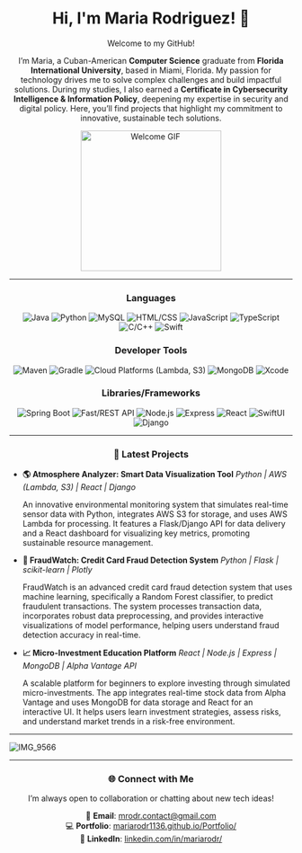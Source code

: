 <div align="center">

# Hi, I'm Maria Rodriguez! 👋

Welcome to my GitHub! 

I’m Maria, a Cuban-American **Computer Science** graduate from **Florida International University**, based in Miami, Florida. My passion for technology drives me to solve complex challenges and build impactful solutions. During my studies, I also earned a **Certificate in Cybersecurity Intelligence & Information Policy**, deepening my expertise in security and digital policy. Here, you’ll find projects that highlight my commitment to innovative, sustainable tech solutions.️

</div>

<div style="margin-top: 0;">
    <div align="center">
        <img src="https://media2.giphy.com/media/v1.Y2lkPTc5MGI3NjExaWkyMm45bzljYTJvZzNvMDhpMDM5bWZwbnQ2OXBkOHl4ZjB0M3p6aCZlcD12MV9pbnRlcm5hbF9naWZfYnlfaWQmY3Q9Zw/JXYiiLHl2qf9PhAqGp/giphy.webp" width="250" alt="Welcome GIF">
    </div>
</div>

<div align="center">

---
    
### Languages
![Java](https://img.shields.io/badge/Code-Java-blue) ![Python](https://img.shields.io/badge/Code-Python-yellow) ![MySQL](https://img.shields.io/badge/Code-MySQL-orange) ![HTML/CSS](https://img.shields.io/badge/Code-HTML%2FCSS-lightgrey) ![JavaScript](https://img.shields.io/badge/Code-JavaScript-purple) ![TypeScript](https://img.shields.io/badge/Code-TypeScript-green) ![C/C++](https://img.shields.io/badge/Code-C%2FC%2B%2B-red) ![Swift](https://img.shields.io/badge/Code-Swift-pink)

### Developer Tools
![Maven](https://img.shields.io/badge/Tools-Maven-yellow) ![Gradle](https://img.shields.io/badge/Tools-Gradle-orange) ![Cloud Platforms (Lambda, S3)](https://img.shields.io/badge/Tools-Cloud%20Platforms%20%28Lambda%2C%20S3%29-purple) ![MongoDB](https://img.shields.io/badge/Tools-MongoDB-green) ![Xcode](https://img.shields.io/badge/Tools-Xcode-red)

### Libraries/Frameworks
![Spring Boot](https://img.shields.io/badge/Libraries-Spring%20Boot-blue) ![Fast/REST API](https://img.shields.io/badge/Libraries-Fast%2FREST%20API-yellow) ![Node.js](https://img.shields.io/badge/Libraries-Node.js-orange) ![Express](https://img.shields.io/badge/Libraries-Express-lightgrey) ![React](https://img.shields.io/badge/Libraries-React-purple) ![SwiftUI](https://img.shields.io/badge/Libraries-SwiftUI-green) ![Django](https://img.shields.io/badge/Libraries-Django-blue) 


</div>

---

<div align="center">

### 🚀 Latest Projects

</div>

- **🌎 Atmosphere Analyzer: Smart Data Visualization Tool**
  *Python | AWS (Lambda, S3) | React | Django*
  
  An innovative environmental monitoring system that simulates real-time sensor data with Python, integrates AWS S3 for storage, and uses AWS Lambda for processing. It features a Flask/Django API for data delivery and a React dashboard for visualizing key metrics, promoting sustainable resource management.

- **🚨 FraudWatch: Credit Card Fraud Detection System**
  *Python | Flask | scikit-learn | Plotly*
  
    FraudWatch is an advanced credit card fraud detection system that uses machine learning, specifically a Random Forest classifier, to predict fraudulent transactions. The system processes transaction data, incorporates robust data preprocessing, and provides interactive visualizations of model performance, helping users understand fraud detection accuracy in real-time.

- **📈 Micro-Investment Education Platform**
    *React | Node.js | Express | MongoDB | Alpha Vantage API*

    A scalable platform for beginners to explore investing through simulated micro-investments. The app integrates real-time stock data from Alpha Vantage and uses MongoDB for data storage and React for an interactive UI. It helps users learn investment strategies, assess risks, and understand market trends in a risk-free environment.

---

![IMG_9566](https://github.com/user-attachments/assets/983d3e89-eaef-43ca-b88c-b1ac4af60fa1)

<div align="center">


---

<div align="center">

### 🌐 Connect with Me

</div>

I’m always open to collaboration or chatting about new tech ideas!

📧 **Email**: [mrodr.contact@gmail.com](mailto:mrodr.contact@gmail.com)  
💻 **Portfolio**: [mariarodr1136.github.io/Portfolio/](https://mariarodr1136.github.io/Portfolio/)  
💼 **LinkedIn**: [linkedin.com/in/mariarodr/](https://www.linkedin.com/in/mariarodr/)  
